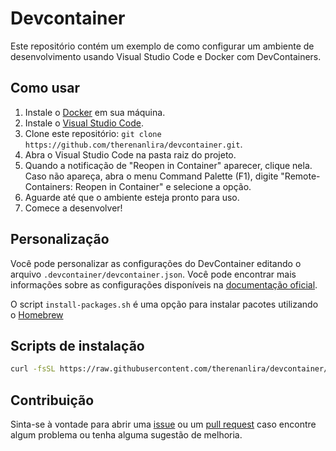 # Devcontainer

Este repositório contém um exemplo de como configurar um ambiente de desenvolvimento usando Visual Studio Code e Docker com DevContainers.

## Como usar

1. Instale o [Docker](https://www.docker.com/) em sua máquina.
2. Instale o [Visual Studio Code](https://code.visualstudio.com/).
3. Clone este repositório: `git clone https://github.com/therenanlira/devcontainer.git`.
4. Abra o Visual Studio Code na pasta raiz do projeto.
5. Quando a notificação de "Reopen in Container" aparecer, clique nela. Caso não apareça, abra o menu Command Palette (F1), digite "Remote-Containers: Reopen in Container" e selecione a opção.
6. Aguarde até que o ambiente esteja pronto para uso.
7. Comece a desenvolver!

## Personalização

Você pode personalizar as configurações do DevContainer editando o arquivo `.devcontainer/devcontainer.json`. Você pode encontrar mais informações sobre as configurações disponíveis na [documentação oficial](https://code.visualstudio.com/docs/remote/create-dev-container).

O script ````install-packages.sh```` é uma opção para instalar pacotes utilizando o [Homebrew](https://github.com/Homebrew/brew)

## Scripts de instalação

```bash
curl -fsSL https://raw.githubusercontent.com/therenanlira/devcontainer/main/install-packages-alpine.sh | sh
```

## Contribuição

Sinta-se à vontade para abrir uma [issue](https://github.com/therenanlira/devcontainer/issues) ou um [pull request](https://github.com/therenanlira/devcontainer/pulls) caso encontre algum problema ou tenha alguma sugestão de melhoria.
